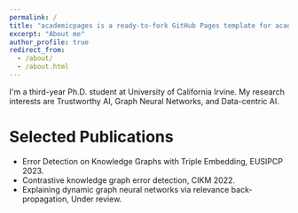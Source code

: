 ```yaml
---
permalink: /
title: "academicpages is a ready-to-fork GitHub Pages template for academic personal websites"
excerpt: "About me"
author_profile: true
redirect_from: 
  - /about/
  - /about.html
---
```


I'm a third-year Ph.D. student at University of California Irvine. My research interests are Trustworthy AI, Graph Neural Networks, and Data-centric AI. 

Selected Publications
======
- Error Detection on Knowledge Graphs with Triple Embedding, EUSIPCP 2023.
- Contrastive knowledge graph error detection, CIKM 2022.
- Explaining dynamic graph neural networks via relevance back-propagation, Under review.
